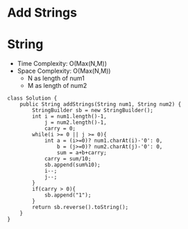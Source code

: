 # Add Strings

# String

- Time Complexity: O(Max(N,M))
- Space Complexity: O(Max(N,M))
  - N as length of num1
  - M as length of num2

```
class Solution {
    public String addStrings(String num1, String num2) {
        StringBuilder sb = new StringBuilder();
        int i = num1.length()-1,
            j = num2.length()-1,
            carry = 0;
        while(i >= 0 || j >= 0){
            int a = (i>=0)? num1.charAt(i)-'0': 0,
                b = (j>=0)? num2.charAt(j)-'0': 0,
                sum = a+b+carry;
            carry = sum/10;
            sb.append(sum%10);
            i--;
            j--;
        }
        if(carry > 0){
            sb.append("1");
        }
        return sb.reverse().toString();
    }
}
```
